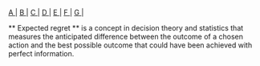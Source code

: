
<a href='#A'> A </a> |
<a href='#B'> B </a> | 
<a href='#C'> C </a> | 
<a href='#D'> D </a> | 
<a href='#E'> E </a> | 
<a href='#F'> F </a> |
<a href='#G'> G </a> | 

<section id='E'>
  

**
Expected regret ** is a concept in decision theory and statistics that measures the anticipated difference between the outcome of a chosen action and the best possible outcome that could have been achieved with perfect information.
</section>
